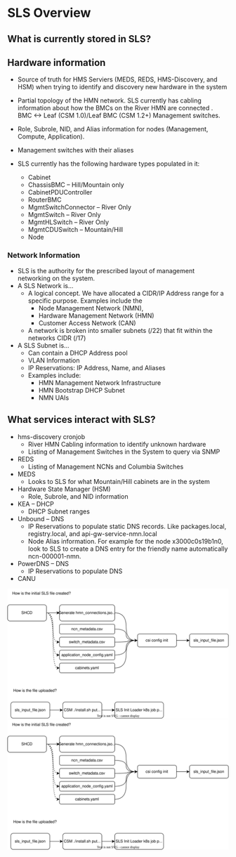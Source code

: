 # SLS Overview

## What is currently stored in SLS?

## Hardware information

* Source of truth for HMS Serviers (MEDS, REDS, HMS-Discovery, and HSM) when trying to identify and discovery new hardware in the system
* Partial topology of the HMN network. SLS currently has cabling information about how the BMCs on the River HMN are connected . BMC <-> Leaf (CSM 1.0)/Leaf BMC (CSM 1.2+) Management switches.
* Role, Subrole, NID, and Alias information for nodes (Management, Compute, Application).
* Management switches with their aliases
* SLS currently has the following hardware types populated in it:

    * Cabinet
    * ChassisBMC – Hill/Mountain only
    * CabinetPDUController
    * RouterBMC
    * MgmtSwitchConnector – River Only
    * MgmtSwitch – River Only
    * MgmtHLSwitch – River Only
    * MgmtCDUSwitch – Mountain/Hill
    * Node

### Network Information

* SLS is the authority for the prescribed layout of management networking on the system.
* A SLS Network is…
  * A logical concept. We have allocated a CIDR/IP Address range for a specific purpose. Examples include the 
     * Node Management Network (NMN),
     * Hardware Management Network (HMN)
     * Customer Access Network (CAN)
  * A network is broken into smaller subnets (/22) that fit within the networks CIDR (/17)
* A SLS Subnet is…
  * Can contain a DHCP Address pool
  * VLAN Information
  * IP Reservations: IP Address, Name, and Aliases
  * Examples include:
    * HMN Management Network Infrastructure
    * HMN Bootstrap DHCP Subnet
    * NMN UAIs

## What services interact with SLS?

* hms-discovery cronjob
  * River HMN Cabling information to identify unknown hardware
  * Listing of Management Switches in the System to query via SNMP
* REDS
  * Listing of Management NCNs and Columbia Switches
* MEDS
  * Looks to SLS for what Mountain/Hill cabinets are in the system
* Hardware State Manager (HSM)
  * Role, Subrole, and NID information
* KEA – DHCP
  * DHCP Subnet ranges
* Unbound – DNS
  * IP Reservations to populate static DNS records. Like packages.local, registry.local, and api-gw-service-nmn.local
  * Node Alias information. For example for the node x3000c0s19b1n0, look to SLS to create a DNS entry for the friendly name automatically ncn-000001-nmn.
* PowerDNS – DNS
  * IP Reservations to populate DNS
* CANU

![sls-overview.svg](docs/images/sls_overview.svg)
<img src="docs/images/sls_overview.svg">
